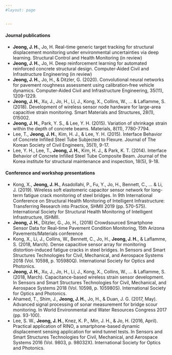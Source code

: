 ```yaml
---
#layout: page


---
```

#### Journal publications

* **Jeong, J. H.**, Jo, H. Real-time generic target tracking for structural displacement monitoring under environmental uncertainties via deep learning. Structural Control and Health Monitoring (in review)
* **Jeong, J. H.**, Jo, H. Deep reinforcement learning for automated reinforced concrete structural design. Computer‐Aided Civil and Infrastructure Engineering (in review)
* **Jeong, J. H.**, Jo, H., & Ditzler, G. (2020). Convolutional neural networks for pavement roughness assessment using calibration‐free vehicle dynamics. Computer‐Aided Civil and Infrastructure Engineering, 35(11), 1209-1229.
* **Jeong, J. H.**, Xu, J., Jo, H., Li, J., Kong, X., Collins, W., ... & Laflamme, S. (2018). Development of wireless sensor node hardware for large-area capacitive strain monitoring. Smart Materials and Structures, 28(1), 015002.
* **Jeong, J. H.**, Park, Y. S., & Lee, Y. H. (2015). Variation of shrinkage strain within the depth of concrete beams. Materials, 8(11), 7780-7794.
* Lee, T., **Jeong, J. H.**, Kim, H. J., & Lee, Y. H. (2015). Interface Behavior of Concrete Infilled Steel Tube Subjected to Flexure. Journal of The Korean Society of Civil Engineers, 35(1), 9-17.
* Lee, Y. H., Lee, T., **Jeong, J. H.**, Kim, H. J., & Park, K. T. (2014). Interface Behavior of Concrete Infilled Steel Tube Composite Beam. Journal of the Korea institute for structural maintenance and inspection, 18(5), 9-18.

#### Conference and workshop presentations
* Kong, X., **Jeong, J. H.**, Asadollahi, P., Fu, Y., Jo, H., Bennett, C., ... & Li, J. (2019). Wireless soft elastomeric capacitor sensor network for long-term fatigue crack monitoring of steel bridges. In 9th International Conference on Structural Health Monitoring of Intelligent Infrastructure: Transferring Research into Practice, SHMII 2019 (pp. 570-575). International Society for Structural Health Monitoring of Intelligent Infrastructure, ISHMII.
* **Jeong, J. H.**, Ditzler, G., Jo, H., (2018) Crowdsourced Smartphone Sensor Data for Real-time Pavement Condition Monitoring, 15th Arizona Pavements/Materials conference 
* Kong, X., Li, J., Collins, W., Bennett, C., Jo, H., **Jeong, J. H.**, & Laflamme, S. (2018, March). Dense capacitive sensor array for monitoring distortion-induced fatigue cracks in steel bridges. In Sensors and Smart Structures Technologies for Civil, Mechanical, and Aerospace Systems 2018 (Vol. 10598, p. 105980Q). International Society for Optics and Photonics.
* **Jeong, J. H.**, Xu, J., Jo, H., Li, J., Kong, X., Collins, W., ... & Laflamme, S. (2018, March). Capacitance-based wireless strain sensor development. In Sensors and Smart Structures Technologies for Civil, Mechanical, and Aerospace Systems 2018 (Vol. 10598, p. 105980S). International Society for Optics and Photonics.
* Ahamed, T., Shim, J., **Jeong, J. H.**, Jo, H., & Duan, J. G. (2017, May). Advanced signal processing of sonar measurement for bridge scour monitoring. In World Environmental and Water Resources Congress 2017 (pp. 93-100).
* Lee, S. W., **Jeong, J. H.**, Knez, K. P., Min, J. H., & Jo, H. (2016, April). Practical application of RINO, a smartphone-based dynamic displacement sensing application for wind tunnel tests. In Sensors and Smart Structures Technologies for Civil, Mechanical, and Aerospace Systems 2016 (Vol. 9803, p. 98032X). International Society for Optics and Photonics.
